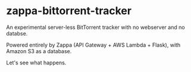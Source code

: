 # zappa-bittorrent-tracker

An experimental server-less BitTorrent tracker with no webserver and no databse.

Powered entirely by Zappa (API Gateway + AWS Lambda + Flask), with Amazon S3 as a database.

Let's see what happens.
